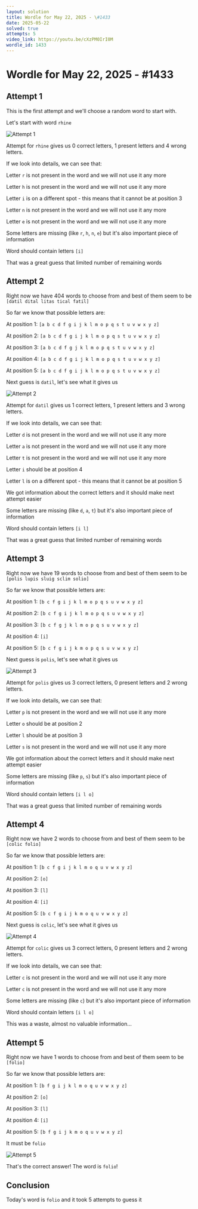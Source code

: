 ```yaml
---
layout: solution
title: Wordle for May 22, 2025 - \#1433
date: 2025-05-22
solved: true
attempts: 5
video_link: https://youtu.be/cXzPM0IrI0M
wordle_id: 1433
---
```


# Wordle for May 22, 2025 - \#1433

## Attempt 1

This is the first attempt and we'll choose a random word to start with.

Let's start with word `rhine`

![Attempt 1](2025-05-22/attempt-1.png)

Attempt for `rhine` gives us 0 correct letters, 1 present letters and 4 wrong letters.

If we look into details, we can see that:

Letter `r` is not present in the word and we will not use it any more

Letter `h` is not present in the word and we will not use it any more

Letter `i` is on a different spot - this means that it cannot be at position 3

Letter `n` is not present in the word and we will not use it any more

Letter `e` is not present in the word and we will not use it any more

Some letters are missing (like `r`, `h`, `n`, `e`) but it's also important piece of information

Word should contain letters `[i]`

That was a great guess that limited number of remaining words



## Attempt 2

Right now we have 404 words to choose from and best of them seem to be `[datil dital litas tical fatil]`

So far we know that possible letters are:

At position 1: `[a b c d f g i j k l m o p q s t u v w x y z]`

At position 2: `[a b c d f g i j k l m o p q s t u v w x y z]`

At position 3: `[a b c d f g j k l m o p q s t u v w x y z]`

At position 4: `[a b c d f g i j k l m o p q s t u v w x y z]`

At position 5: `[a b c d f g i j k l m o p q s t u v w x y z]`

Next guess is `datil`, let's see what it gives us

![Attempt 2](2025-05-22/attempt-2.png)

Attempt for `datil` gives us 1 correct letters, 1 present letters and 3 wrong letters.

If we look into details, we can see that:

Letter `d` is not present in the word and we will not use it any more

Letter `a` is not present in the word and we will not use it any more

Letter `t` is not present in the word and we will not use it any more

Letter `i` should be at position 4

Letter `l` is on a different spot - this means that it cannot be at position 5

We got information about the correct letters and it should make next attempt easier

Some letters are missing (like `d`, `a`, `t`) but it's also important piece of information

Word should contain letters `[i l]`

That was a great guess that limited number of remaining words



## Attempt 3

Right now we have 19 words to choose from and best of them seem to be `[polis lupis sluig sclim solio]`

So far we know that possible letters are:

At position 1: `[b c f g i j k l m o p q s u v w x y z]`

At position 2: `[b c f g i j k l m o p q s u v w x y z]`

At position 3: `[b c f g j k l m o p q s u v w x y z]`

At position 4: `[i]`

At position 5: `[b c f g i j k m o p q s u v w x y z]`

Next guess is `polis`, let's see what it gives us

![Attempt 3](2025-05-22/attempt-3.png)

Attempt for `polis` gives us 3 correct letters, 0 present letters and 2 wrong letters.

If we look into details, we can see that:

Letter `p` is not present in the word and we will not use it any more

Letter `o` should be at position 2

Letter `l` should be at position 3

Letter `s` is not present in the word and we will not use it any more

We got information about the correct letters and it should make next attempt easier

Some letters are missing (like `p`, `s`) but it's also important piece of information

Word should contain letters `[i l o]`

That was a great guess that limited number of remaining words



## Attempt 4

Right now we have 2 words to choose from and best of them seem to be `[colic folio]`

So far we know that possible letters are:

At position 1: `[b c f g i j k l m o q u v w x y z]`

At position 2: `[o]`

At position 3: `[l]`

At position 4: `[i]`

At position 5: `[b c f g i j k m o q u v w x y z]`

Next guess is `colic`, let's see what it gives us

![Attempt 4](2025-05-22/attempt-4.png)

Attempt for `colic` gives us 3 correct letters, 0 present letters and 2 wrong letters.

If we look into details, we can see that:

Letter `c` is not present in the word and we will not use it any more

Letter `c` is not present in the word and we will not use it any more

Some letters are missing (like `c`) but it's also important piece of information

Word should contain letters `[i l o]`

This was a waste, almost no valuable information...



## Attempt 5

Right now we have 1 words to choose from and best of them seem to be `[folio]`

So far we know that possible letters are:

At position 1: `[b f g i j k l m o q u v w x y z]`

At position 2: `[o]`

At position 3: `[l]`

At position 4: `[i]`

At position 5: `[b f g i j k m o q u v w x y z]`

It must be `folio`

![Attempt 5](2025-05-22/attempt-5.png)

That's the correct answer! The word is `folio`!

## Conclusion

Today's word is `folio` and it took 5 attempts to guess it

